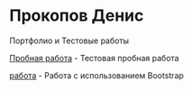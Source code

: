 

# Прокопов Денис
Портфолио и Тестовые работы

[Пробная работа](https://denysprokopov.github.io/test/ "сайт работа") - Тестовая пробная работа

[работа](http://f660414p.beget.tech/ "сайт работа") - Работа  с использованием Bootstrap
